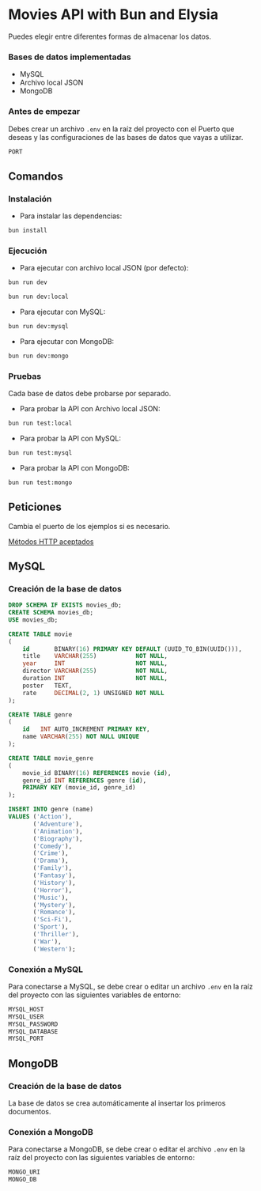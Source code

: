 # Movies API with Bun and Elysia

Puedes elegir entre diferentes formas de almacenar los datos.

### Bases de datos implementadas
* MySQL
* Archivo local JSON
* MongoDB

### Antes de empezar
Debes crear un archivo `.env` en la raíz del proyecto con el Puerto que deseas  y las configuraciones de las bases de datos que vayas a utilizar.

```bash
PORT
```

## Comandos

### Instalación
* Para instalar las dependencias:

```bash
bun install
```

### Ejecución
* Para ejecutar con archivo local JSON (por defecto):

```bash
bun run dev
```

```bash
bun run dev:local
```

* Para ejecutar con MySQL:

```bash
bun run dev:mysql
```

* Para ejecutar con MongoDB:

```bash
bun run dev:mongo
```

### Pruebas
Cada base de datos debe probarse por separado.

* Para probar la API con Archivo local JSON:

```bash
bun run test:local
```

* Para probar la API con MySQL:

```bash
bun run test:mysql
```

* Para probar la API con MongoDB:

```bash
bun run test:mongo
```

## Peticiones
Cambia el puerto de los ejemplos si es necesario.

[Métodos HTTP aceptados](./api.http)



## MySQL

### Creación de la base de datos

```sql
DROP SCHEMA IF EXISTS movies_db;
CREATE SCHEMA movies_db;
USE movies_db;

CREATE TABLE movie
(
    id       BINARY(16) PRIMARY KEY DEFAULT (UUID_TO_BIN(UUID())),
    title    VARCHAR(255)           NOT NULL,
    year     INT                    NOT NULL,
    director VARCHAR(255)           NOT NULL,
    duration INT                    NOT NULL,
    poster   TEXT,
    rate     DECIMAL(2, 1) UNSIGNED NOT NULL
);

CREATE TABLE genre
(
    id   INT AUTO_INCREMENT PRIMARY KEY,
    name VARCHAR(255) NOT NULL UNIQUE
);

CREATE TABLE movie_genre
(
    movie_id BINARY(16) REFERENCES movie (id),
    genre_id INT REFERENCES genre (id),
    PRIMARY KEY (movie_id, genre_id)
);

INSERT INTO genre (name)
VALUES ('Action'),
       ('Adventure'),
       ('Animation'),
       ('Biography'),
       ('Comedy'),
       ('Crime'),
       ('Drama'),
       ('Family'),
       ('Fantasy'),
       ('History'),
       ('Horror'),
       ('Music'),
       ('Mystery'),
       ('Romance'),
       ('Sci-Fi'),
       ('Sport'),
       ('Thriller'),
       ('War'),
       ('Western');
```

### Conexión a MySQL
Para conectarse a MySQL, se debe crear o editar un archivo `.env` en la raíz del proyecto con las siguientes variables de entorno:

```bash
MYSQL_HOST
MYSQL_USER
MYSQL_PASSWORD
MYSQL_DATABASE
MYSQL_PORT
```

## MongoDB
### Creación de la base de datos
La base de datos se crea automáticamente al insertar los primeros documentos.

### Conexión a MongoDB
Para conectarse a MongoDB, se debe crear o editar el archivo `.env` en la raíz del proyecto con las siguientes variables de entorno:

```bash
MONGO_URI
MONGO_DB
```

